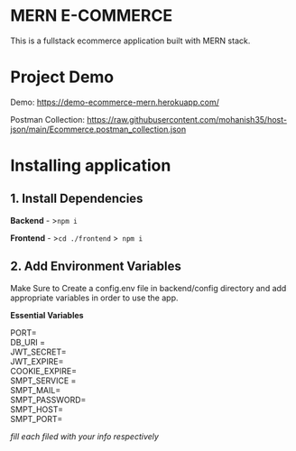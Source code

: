 # MERN E-COMMERCE

This is a fullstack ecommerce application built with MERN stack.

# Project Demo

Demo: https://demo-ecommerce-mern.herokuapp.com/

Postman Collection: https://raw.githubusercontent.com/mohanish35/host-json/main/Ecommerce.postman_collection.json

# Installing application

## 1. Install Dependencies

**Backend** - >`npm i`

**Frontend** - >`cd ./frontend` >` npm i`

## 2. Add Environment Variables

Make Sure to Create a config.env file in backend/config directory and add appropriate variables in order to use the app.

**Essential Variables**  
  
PORT=  
DB_URI =  
JWT_SECRET=  
JWT_EXPIRE=  
COOKIE_EXPIRE=  
SMPT_SERVICE =  
SMPT_MAIL=  
SMPT_PASSWORD=  
SMPT_HOST=  
SMPT_PORT=  
  
_fill each filed with your info respectively_
